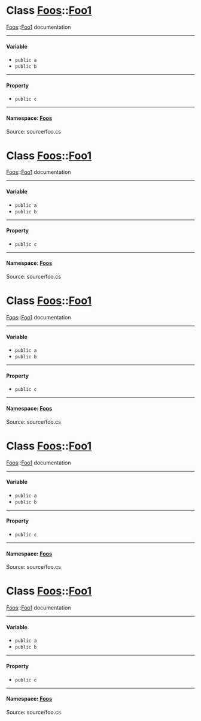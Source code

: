# Class [Foos](namespaceFoos.md)::[Foo1](classFoos_1_1Foo1.md)



[Foos](namespaceFoos.md)::[Foo1](classFoos_1_1Foo1.md) documentation 


------------------
#### Variable
- ```public a```
- ```public b```

------------------
#### Property
- ```public c```

------------------
#### Namespace: [Foos](namespaceFoos.md)
Source: source/foo.cs
# Class [Foos](namespaceFoos.md)::[Foo1](classFoos_1_1Foo1.md)



[Foos](namespaceFoos.md)::[Foo1](classFoos_1_1Foo1.md) documentation 


------------------
#### Variable
- ```public a```
- ```public b```

------------------
#### Property
- ```public c```

------------------
#### Namespace: [Foos](namespaceFoos.md)
Source: source/foo.cs
# Class [Foos](namespaceFoos.md)::[Foo1](classFoos_1_1Foo1.md)



[Foos](namespaceFoos.md)::[Foo1](classFoos_1_1Foo1.md) documentation 


------------------
#### Variable
- ```public a```
- ```public b```

------------------
#### Property
- ```public c```

------------------
#### Namespace: [Foos](namespaceFoos.md)
Source: source/foo.cs
# Class [Foos](namespaceFoos.md)::[Foo1](classFoos_1_1Foo1.md)



[Foos](namespaceFoos.md)::[Foo1](classFoos_1_1Foo1.md) documentation 


------------------
#### Variable
- ```public a```
- ```public b```

------------------
#### Property
- ```public c```

------------------
#### Namespace: [Foos](namespaceFoos.md)
Source: source/foo.cs
# Class [Foos](namespaceFoos.md)::[Foo1](classFoos_1_1Foo1.md)



[Foos](namespaceFoos.md)::[Foo1](classFoos_1_1Foo1.md) documentation 


------------------
#### Variable
- ```public a```
- ```public b```

------------------
#### Property
- ```public c```

------------------
#### Namespace: [Foos](namespaceFoos.md)
Source: source/foo.cs
